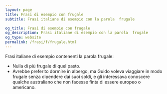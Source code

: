 ```yaml
---
layout: page
title: Frasi di esempio con frugale 
subtitle: Frasi italiane di esempio con la parola  frugale

og_title: Frasi di esempio con frugale 
og_description: Frasi italiane di esempio con la parola  frugale
og_type: website
permalink: /frasi/f/frugale.html
---
```


Frasi italiane di esempio contenenti la parola frugale:


- Nulla di più frugale di quel pasto.
- Avrebbe preferito dormire in albergo, ma Guido voleva viaggiare in modo frugale senza dipendere dai suoi soldi, e gli interessava conoscere qualche australiano che non facesse finta di essere europeo o americano.
